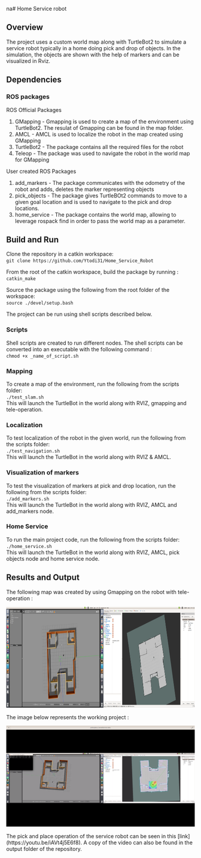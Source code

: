 na# Home Service robot

## Overview
The project uses a custom world map along with TurtleBot2 to simulate a service robot typically in a home doing pick and drop of objects. In the simulation, the objects are shown with the help of markers and can be visualized in Rviz.

## Dependencies

### ROS packages

ROS Official Packages
1. GMapping - Gmapping is used to create a map of the environment using TurtleBot2. The resulat of Gmapping can be found in the map folder.
2. AMCL - AMCL is used to localize the robot in the map created using GMapping
3. TurtleBot2 - The package contains all the required files for the robot
4. Teleop - The package was used to navigate the robot in the world map for GMapping

User created ROS Packages
1. add_markers - The package communicates with the odometry of the robot and adds, deletes the marker representing objects
2. pick_objects - The package gives TurtleBOt2 commands to move to a given goal location and is used to navigate to the pick and drop locations.
3. home_service - The package contains the world map, allowing to leverage rospack find in order to pass the world map as a parameter.

## Build and Run

Clone the repository in a catkin workspace:\
`git clone https://github.com/Ytodi31/Home_Service_Robot`

From the root of the catkin workspace, build the package by running : \
`catkin_make`

Source the package using the following from the root folder of the workspace: \
`source ./devel/setup.bash`

The project can be run using shell scripts described below.

### Scripts

Shell scripts are created to run different nodes. The shell scripts can be converted into an executable with the following command :\
`chmod +x _name_of_script.sh`

### Mapping
To create a map of the environment, run the following from the scripts folder:\
`./test_slam.sh ` \
 This will launch the TurtleBot in the world along with RVIZ, gmapping and tele-operation.

### Localization
To test localization of the robot in the given world, run the following from the scripts folder:\
`./test_navigation.sh ` \
 This will launch the TurtleBot in the world along with RVIZ & AMCL.

### Visualization of markers
To test the visualization of markers at pick and drop location, run the following from the scripts folder:\
`./add_markers.sh ` \
 This will launch the TurtleBot in the world along with RVIZ, AMCL and add_markers node.

 ### Home Service
 To run the main project code, run the following from the scripts folder:\
 `./home_service.sh` \
  This will launch the TurtleBot in the world along with RVIZ, AMCL, pick objects node and home service node.

## Results and  Output

The following map was created by using Gmapping on the robot with tele-operation :
<p align="center">
<img src="output/gmapping_homeService.png" width="960" height="270" />
</p>

The image below represents the working project :
<p align="center">
<img src="output/output_picknplace.png" width="960" height="270" />
</p>
The pick and place operation of the service robot can be seen in this [link](https://youtu.be/iAVt4j5E6f8).
A copy of the video can also be found in the output folder of the repository.
